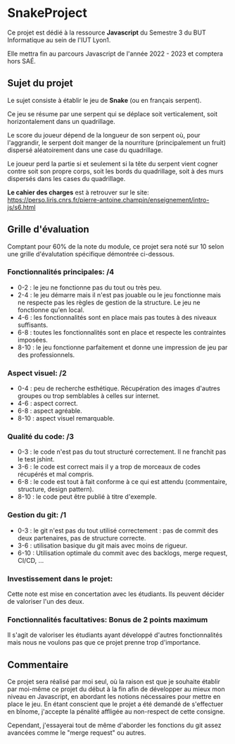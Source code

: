 # SnakeProject

Ce projet est dédié à la ressource **Javascript** du Semestre 3 du BUT Informatique au sein de l'IUT Lyon1.

Elle mettra fin au parcours Javascript de l'année 2022 - 2023 et comptera hors SAÉ.

## Sujet du projet

Le sujet consiste à établir le jeu de **Snake** (ou en français serpent).

Ce jeu se résume par une serpent qui se déplace soit verticalement, soit horizontalement dans un quadrillage.

Le score du joueur dépend de la longueur de son serpent où, pour l'aggrandir, le serpent doit manger de la nourriture (principalement un fruit) dispersé aléatoirement dans une case du quadrillage.

Le joueur perd la partie si et seulement si la tête du serpent vient cogner contre soit son propre corps, soit les bords du quadrillage, soit à des murs dispersés dans les cases du quadrillage.


**Le cahier des charges** est à retrouver sur le site: https://perso.liris.cnrs.fr/pierre-antoine.champin/enseignement/intro-js/s6.html

## Grille d'évaluation

Comptant pour 60% de la note du module, ce projet sera noté sur 10 selon une grille d'évalutation spécifique démontrée ci-dessous.

### Fonctionnalités principales: /4
- 0-2 : le jeu ne fonctionne pas du tout ou très peu.
- 2-4 : le jeu démarre mais il n'est pas jouable ou le jeu fonctionne mais ne respecte pas les règles de gestion de la structure. Le jeu ne fonctionne qu'en local.
- 4-6 : les fonctionnalités sont en place mais pas toutes à des niveaux suffisants.
- 6-8 : toutes les fonctionnalités sont en place et respecte les contraintes imposées.
- 8-10 : le jeu fonctionne parfaitement et donne une impression de jeu par des professionnels.


### Aspect visuel:               /2
- 0-4 : peu de recherche esthétique. Récupération des images d'autres groupes ou trop semblables à celles sur internet.
- 4-6 : aspect correct.
- 6-8 : aspect agréable.
- 8-10 : aspect visuel remarquable.


### Qualité du code:             /3
- 0-3 : le code n'est pas du tout structuré correctement. Il ne franchit pas le test jshint.
- 3-6 : le code est correct mais il y a trop de morceaux de codes récupérés et mal compris.
- 6-8 : le code est tout à fait conforme à ce qui est attendu (commentaire, structure, design pattern).
- 8-10 : le code peut être publié à titre d'exemple.


### Gestion du git:              /1
- 0-3 : le git n'est pas du tout utilisé correctement : pas de commit des deux partenaires, pas de structure correcte.
- 3-6 : utilisation basique du git mais avec moins de rigueur.
- 6-10 : Utilisation optimale du commit avec des backlogs, merge request, CI/CD, …


### Investissement dans le projet:
Cette note est mise en concertation avec les étudiants. Ils peuvent décider de valoriser l'un des deux.


### Fonctionnalités facultatives: Bonus de 2 points maximum
Il s'agit de valoriser les étudiants ayant développé d'autres fonctionnalités mais nous ne voulons pas que ce projet prenne trop d'importance.


## Commentaire

Ce projet sera réalisé par moi seul, où la raison est que je souhaite établir par moi-même ce projet du début à la fin afin de développer au mieux mon niveau en Javascript, en abordant les notions nécessaires pour mettre en place le jeu.
En étant conscient que le projet a été demandé de s'effectuer en bînome, j'accepte la pénalité affligée au non-respect de cette consigne.

Cependant, j'essayerai tout de même d'aborder les fonctions du git assez avancées comme le "merge request" ou autres.
